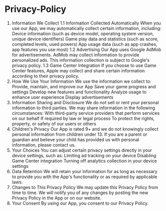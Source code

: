 # Privacy-Policy
1. Information We Collect
1.1 Information Collected Automatically
When you use our App, we may automatically collect certain information, including:
Device information (such as device model, operating system version, unique device identifiers)
Game play data and statistics (such as score, completed levels, used powers)
App usage data (such as app crashes, app features you use most)
1.2 Advertising
Our App uses Google AdMob for advertisements. AdMob may collect information to provide personalized ads. This information collection is subject to Google's privacy policy.
1.3 Game Center Integration
If you choose to use Game Center features, Apple may collect and share certain information according to their privacy policy.
2. How We Use Your Information
We use the information we collect to:
Provide, maintain, and improve our App
Save your game progress and settings
Develop new features and functionality
Analyze usage to enhance user experience
Display advertisements
3. Information Sharing and Disclosure
We do not sell or rent your personal information to third parties. We may share information in the following circumstances:
With third-party service providers that perform services on our behalf
If required by law or legal process
To protect the rights, property, or safety of our users or others
4. Children's Privacy
Our App is rated 9+ and we do not knowingly collect personal information from children under 13. If you are a parent or guardian and believe your child has provided us with personal information, please contact us.
5. Your Choices
You can adjust certain privacy settings directly in your device settings, such as:
Limiting ad tracking on your device
Disabling Game Center integration
Turning off analytics collection in your device settings
6. Data Retention
We will retain your information for as long as necessary to provide you with the App's functionality or as required by applicable laws.
7. Changes to This Privacy Policy
We may update this Privacy Policy from time to time. We will notify you of any changes by posting the new Privacy Policy in the App or on our website.
8. Your Consent
By using our App, you consent to our Privacy Policy.
